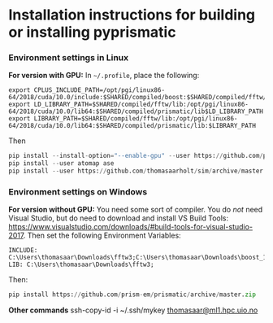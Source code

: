 # Installation instructions for building or installing pyprismatic
### Environment settings in Linux
**For version with GPU:**
In `~/.profile`, place the following:
```
export CPLUS_INCLUDE_PATH=/opt/pgi/linux86-64/2018/cuda/10.0/include:$SHARED/compiled/boost:$SHARED/compiled/fftw/include:$CPLUS_INCLUDE_PATH
export LD_LIBRARY_PATH=$SHARED/compiled/fftw/lib:/opt/pgi/linux86-64/2018/cuda/10.0/lib64:$SHARED/compiled/prismatic/lib$LD_LIBRARY_PATH
export LIBRARY_PATH=$SHARED/compiled/fftw/lib:/opt/pgi/linux86-64/2018/cuda/10.0/lib64:$SHARED/compiled/prismatic/lib:$LIBRARY_PATH
```
Then
```python
pip install --install-option="--enable-gpu" --user https://github.com/prism-em/prismatic/archive/master.zip # or from folder with .
pip install --user atomap ase
pip install --user https://github.com/thomasaarholt/sim/archive/master.zip
```

### Environment settings on Windows
**For version without GPU:**
You need some sort of compiler. You do *not* need Visual Studio, but do need to download and install VS Build Tools: https://www.visualstudio.com/downloads/#build-tools-for-visual-studio-2017. Then set the following Environment Variables:
```
INCLUDE: C:\Users\thomasaar\Downloads\fftw3;C:\Users\thomasaar\Downloads\boost_1_69_0;
LIB: C:\Users\thomasaar\Downloads\fftw3;
```
Then:
```python
pip install https://github.com/prism-em/prismatic/archive/master.zip
```

**Other commands**
ssh-copy-id -i ~/.ssh/mykey thomasaar@ml1.hpc.uio.no
```
